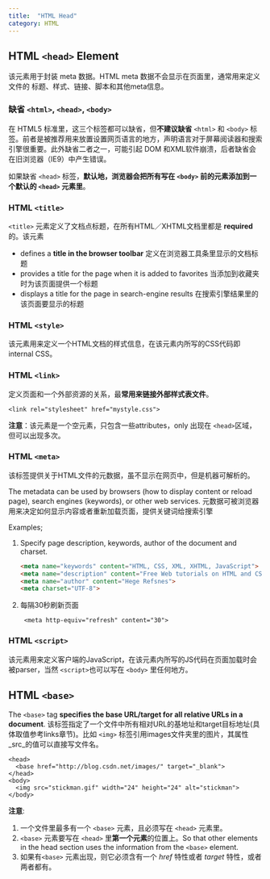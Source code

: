 ```yaml
---
title:  "HTML Head"
category: HTML
---
```

## HTML `<head>` Element

该元素用于封装 meta 数据。HTML meta 数据不会显示在页面里，通常用来定义文件的 标题、样式、链接、脚本和其他meta信息。

### 缺省 `<html>`, `<head>`, `<body>`

在 HTML5 标准里，这三个标签都可以缺省，但**不建议缺省** `<html>` 和 `<body>` 标签。前者是被推荐用来放置设置网页语言的地方，声明语言对于屏幕阅读器和搜索引擎很重要。此外缺省二者之一，可能引起 DOM 和XML软件崩溃，后者缺省会在旧浏览器（IE9）中产生错误。

如果缺省 `<head>` 标签，**默认地，浏览器会把所有写在 `<body>` 前的元素添加到一个默认的 `<head>` 元素里**。

<!--more-->

### HTML `<title>`

`<title>` 元素定义了文档点标题，在所有HTML／XHTML文档里都是 **required** 的。该元素

+ defines a **title in the browser toolbar** 定义在浏览器工具条里显示的文档标题
+ provides a title for the page when it is added to favorites 当添加到收藏夹时为该页面提供一个标题
+ displays a title for the page in search-engine results 在搜索引擎结果里的该页面要显示的标题

### HTML `<style>`

该元素用来定义一个HTML文档的样式信息，在该元素内所写的CSS代码即internal CSS。

### HTML `<link>`

定义页面和一个外部资源的关系，最**常用来链接外部样式表文件**。

    <link rel="stylesheet" href="mystyle.css">
  
**注意**：该元素是一个空元素，只包含一些attributes，only 出现在 `<head>`区域，但可以出现多次。

### HTML `<meta>`

该标签提供关于HTML文件的元数据，虽不显示在网页中，但是机器可解析的。

The metadata can be used by browsers (how to display content or reload page), search engines (keywords), or other web services. 元数据可被浏览器用来决定如何显示内容或者重新加载页面，提供关键词给搜索引擎

Examples;

1. Specify page description, keywords, author of the document and charset.

    ```html
    <meta name="keywords" content="HTML, CSS, XML, XHTML, JavaScript">
    <meta name="description" content="Free Web tutorials on HTML and CSS">
    <meta name="author" content="Hege Refsnes">
    <meta charset="UTF-8">
    ```

2. 每隔30秒刷新页面

        <meta http-equiv="refresh" content="30">

### HTML `<script>`

该元素用来定义客户端的JavaScript，在该元素内所写的JS代码在页面加载时会被parser，当然 `<script>`也可以写在 `<body>` 里任何地方。

## HTML `<base>`

The `<base>` tag **specifies the base URL/target for all relative URLs in a document**. <span class="t-blue">该标签指定了一个文件中所有相对URL的基地址和target目标地址</span>(具体取值参考links章节)。比如 `<img>` 标签引用images文件夹里的图片，其属性 _src_的值可以直接写文件名。

    <head>
      <base href="http://blog.csdn.net/images/" target="_blank">
    </head>
    <body>
      <img src="stickman.gif" width="24" height="24" alt="stickman">
    </body>

**注意**:

1. <span class="t-red">一个文件里最多有一个 `<base>` 元素，且必须写在 `<head>` 元素里。</span>
2. `<base>` 元素要写在 `<head>` 里**第一个元素**的位置上。So that other elements in the head section uses the information from the `<base>` element.
3. 如果有`<base>` 元素出现，则它必须含有一个 _href_ 特性或者 _target_ 特性，或者两者都有。
